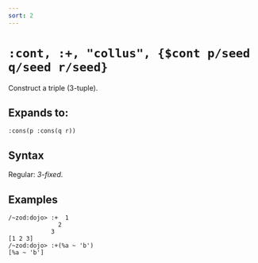 ```yaml
---
sort: 2
---
```


# `:cont, :+, "collus", {$cont p/seed q/seed r/seed}`

Construct a triple (3-tuple).

## Expands to:

```
:cons(p :cons(q r))
```

## Syntax

Regular: *3-fixed*.

## Examples

```
/~zod:dojo> :+  1
              2
            3
[1 2 3]
/~zod:dojo> :+(%a ~ 'b')
[%a ~ 'b']
```
